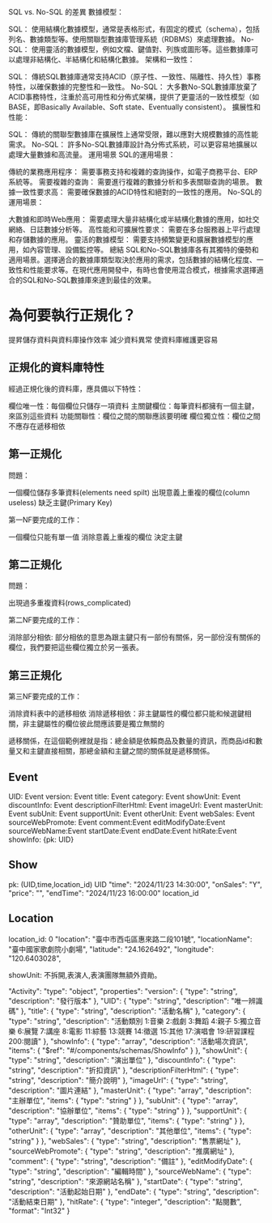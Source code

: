 SQL vs. No-SQL 的差異
數據模型：

SQL： 使用結構化數據模型，通常是表格形式，有固定的模式（schema），包括列名、數據類型等。使用關聯型數據庫管理系統（RDBMS）來處理數據。
No-SQL： 使用靈活的數據模型，例如文檔、鍵值對、列族或圖形等。這些數據庫可以處理非結構化、半結構化和結構化數據。
架構和一致性：

SQL： 傳統SQL數據庫通常支持ACID（原子性、一致性、隔離性、持久性）事務特性，以確保數據的完整性和一致性。
No-SQL： 大多數No-SQL數據庫放棄了ACID事務特性，注重於高可用性和分佈式架構，提供了更靈活的一致性模型（如BASE，即Basically Available、Soft state、Eventually consistent）。
擴展性和性能：

SQL： 傳統的關聯型數據庫在擴展性上通常受限，難以應對大規模數據的高性能需求。
No-SQL： 許多No-SQL數據庫設計為分佈式系統，可以更容易地擴展以處理大量數據和高流量。
運用場景
SQL的運用場景：

傳統的業務應用程序： 需要事務支持和複雜的查詢操作，如電子商務平台、ERP系統等。
需要複雜的查詢： 需要進行複雜的數據分析和多表關聯查詢的場景。
數據一致性要求高： 需要確保數據的ACID特性和絕對的一致性的應用。
No-SQL的運用場景：

大數據和即時Web應用： 需要處理大量非結構化或半結構化數據的應用，如社交網絡、日誌數據分析等。
高性能和可擴展性要求： 需要在多台服務器上平行處理和存儲數據的應用。
靈活的數據模型： 需要支持頻繁變更和擴展數據模型的應用，如內容管理、設備監控等。
總結
SQL和No-SQL數據庫各有其獨特的優勢和適用場景。選擇適合的數據庫類型取決於應用的需求，包括數據的結構化程度、一致性和性能要求等。在現代應用開發中，有時也會使用混合模式，根據需求選擇適合的SQL和No-SQL數據庫來達到最佳的效果。


# 為何要執行正規化？
提昇儲存資料與資料庫操作效率
減少資料異常
使資料庫維護更容易

## 正規化的資料庫特性
經過正規化後的資料庫，應具備以下特性：

欄位唯一性：每個欄位只儲存一項資料
主關鍵欄位：每筆資料都擁有一個主鍵，來區別這些資料
功能關聯性：欄位之間的關聯應該要明確
欄位獨立性：欄位之間不應存在遞移相依

## 第一正規化
問題：

一個欄位儲存多筆資料(elements need spilt)
出現意義上重複的欄位(column useless)
缺乏主鍵(Primary Key)

第一NF要完成的工作：

一個欄位只能有單一值
消除意義上重複的欄位
決定主鍵

## 第二正規化
問題：

出現過多重複資料(rows_complicated)

第二NF要完成的工作：

消除部分相依:
部分相依的意思為跟主鍵只有一部份有關係，另一部份沒有關係的欄位，我們要把這些欄位獨立於另一張表。

## 第三正規化
第三NF要完成的工作：

消除資料表中的遞移相依
消除遞移相依：非主鍵屬性的欄位都只能和候選鍵相關，非主鍵屬性的欄位彼此間應該要是獨立無關的

遞移關係，在這個範例裡就是指：總金額是依賴商品及數量的資訊，而商品id和數量又和主鍵直接相關，那總金額和主鍵之間的關係就是遞移關係。


Event
-------------------
UID: Event
version: Event
title: Event
category: Event
showUnit: Event
discountInfo: Event
descriptionFilterHtml: Event
imageUrl: Event
masterUnit: Event
subUnit: Event
supportUnit: Event
otherUnit: Event
webSales: Event
sourceWebPromote: Event
comment:Event
editModifyDate:Event
sourceWebName:Event
startDate:Event
endDate:Event
hitRate:Event
showInfo: {pk: UID}

Show
-----------------------------
pk: (UID,time,location_id)
UID
"time": "2024/11/23 14:30:00",
"onSales": "Y",
"price": "",
"endTime": "2024/11/23 16:00:00"
location_id


Location
--------------------------
location_id: 0
"location": "臺中市西屯區惠來路二段101號",
"locationName": "臺中國家歌劇院小劇場",
"latitude": "24.1626492",
"longitude": "120.6403028",


showUnit: 不拆開,表演人,表演團隊無額外資勛。

 "Activity": 
                "type": "object",
                "properties": 
                    "version": {
                        "type": "string",
                        "description": "發行版本"
                    },
                    "UID": {
                        "type": "string",
                        "description": "唯一辨識碼"
                    },
                    "title": {
                        "type": "string",
                        "description": "活動名稱"
                    },
                    "category": {
                        "type": "string",
                        "description": "活動類別 1:音樂 2:戲劇 3:舞蹈 4:親子 5:獨立音樂 6:展覽 7:講座 8:電影 11:綜藝 13:競賽 14:徵選 15:其他 17:演唱會 19:研習課程 200:閱讀"
                    },
                    "showInfo": {
                        "type": "array",
                        "description": "活動場次資訊",
                        "items": {
                            "$ref": "#/components/schemas/ShowInfo"
                        }
                    },
                    "showUnit": {
                        "type": "string",
                        "description": "演出單位"
                    },
                    "discountInfo": {
                        "type": "string",
                        "description": "折扣資訊"
                    },
                    "descriptionFilterHtml": {
                        "type": "string",
                        "description": "簡介說明"
                    },
                    "imageUrl": {
                        "type": "string",
                        "description": "圖片連結"
                    },
                    "masterUnit": {
                        "type": "array",
                        "description": "主辦單位",
                        "items": {
                            "type": "string"
                        }
                    },
                    "subUnit": {
                        "type": "array",
                        "description": "協辦單位",
                        "items": {
                            "type": "string"
                        }
                    },
                    "supportUnit": {
                        "type": "array",
                        "description": "贊助單位",
                        "items": {
                            "type": "string"
                        }
                    },
                    "otherUnit": {
                        "type": "array",
                        "description": "其他單位",
                        "items": {
                            "type": "string"
                        }
                    },
                    "webSales": {
                        "type": "string",
                        "description": "售票網址"
                    },
                    "sourceWebPromote": {
                        "type": "string",
                        "description": "推廣網址"
                    },
                    "comment": {
                        "type": "string",
                        "description": "備註"
                    },
                    "editModifyDate": {
                        "type": "string",
                        "description": "編輯時間"
                    },
                    "sourceWebName": {
                        "type": "string",
                        "description": "來源網站名稱"
                    },
                    "startDate": {
                        "type": "string",
                        "description": "活動起始日期"
                    },
                    "endDate": {
                        "type": "string",
                        "description": "活動結束日期"
                    },
                    "hitRate": {
                        "type": "integer",
                        "description": "點閱數",
                        "format": "Int32"
                    }